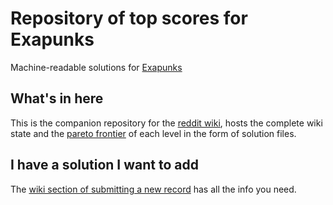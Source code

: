 # Repository of top scores for Exapunks

Machine-readable solutions for [Exapunks](https://www.zachtronics.com/exapunks)

## What's in here

This is the companion repository for the [reddit wiki](https://www.reddit.com/r/exapunks/wiki/index), hosts the complete wiki state and the [pareto frontier](https://en.wikipedia.org/wiki/Pareto_front) of each level in the form of solution files.

## I have a solution I want to add

The [wiki section of submitting a new record](https://www.reddit.com/r/exapunks/wiki/index#wiki_submitting_and_accessing_solutions) has all the info you need.
